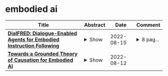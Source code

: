 # embodied ai

| **Title** | **Abstract** | **Date** | **Comment** |
| --- | --- | --- | --- |
| **[DialFRED: Dialogue-Enabled Agents for Embodied Instruction Following](http://arxiv.org/abs/2202.13330v2)** | <details><summary>Show</summary><p>Language-guided Embodied AI benchmarks requiring an agent to navigate an environment and manipulate objects typically allow one-way communication: the human user gives a natural language command to the agent, and the agent can only follow the command passively. We present DialFRED, a dialogue-enabled embodied instruction following benchmark based on the ALFRED benchmark. DialFRED allows an agent to actively ask questions to the human user; the additional information in the user's response is used by the agent to better complete its task. We release a human-annotated dataset with 53K task-relevant questions and answers and an oracle to answer questions. To solve DialFRED, we propose a questioner-performer framework wherein the questioner is pre-trained with the human-annotated data and fine-tuned with reinforcement learning. We make DialFRED publicly available and encourage researchers to propose and evaluate their solutions to building dialog-enabled embodied agents.</p></details> | 2022-08-15 | <details><summary>8 pag...</summary><p>8 pages, 5 figures, accepted by RA-L</p></details> |
| **[Towards a Grounded Theory of Causation for Embodied AI](http://arxiv.org/abs/2206.13973v2)** | <details><summary>Show</summary><p>There exist well-developed frameworks for causal modelling, but these require rather a lot of human domain expertise to define causal variables and perform interventions. In order to enable autonomous agents to learn abstract causal models through interactive experience, the existing theoretical foundations need to be extended and clarified. Existing frameworks give no guidance regarding variable choice / representation, and more importantly, give no indication as to which behaviour policies or physical transformations of state space shall count as interventions. The framework sketched in this paper describes actions as transformations of state space, for instance induced by an agent running a policy. This makes it possible to describe in a uniform way both transformations of the micro-state space and abstract models thereof, and say when the latter is veridical / grounded / natural. We then introduce (causal) variables, define a mechanism as an invariant predictor, and say when an action can be viewed as a ``surgical intervention'', thus bringing the objective of causal representation \& intervention skill learning into clearer focus.</p></details> | 2022-08-12 |  |